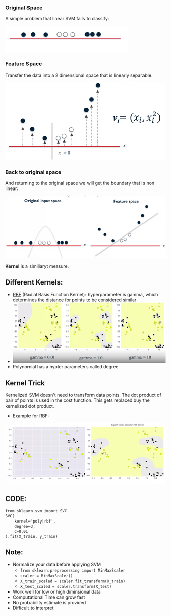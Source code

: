 ### Original Space
A simple problem that linear SVM fails to classify:

<img src="../img/simple-svm.png"/>

### Feature Space
Transfer the data into a 2 dimensional space that is linearly separable:

<img src="../img/kernel-svm.png" />


### Back to original space
And returning to the original space we will get the boundary that is non linear:

<img src="../img/original-space-kernel-svm.png"/>

**Kernel** is a similiaryt measure.

## Different Kernels:
- [RBF](https://en.wikipedia.org/wiki/Radial_basis_function_kernel) (Radial Basis Function Kernel): hyperparameter is gamma, which determines the distance for points to be considered similar
- <img src="../img/rbf-gamma.png"/>
- Polynomial has a hypter parameters called degree


## Kernel Trick
Kernelized SVM doesn't need to transform data points. The dot product of pair of points is used in the cost function. This gets replaced buy the kernelized dot product.

- Example for RBF:
<img src="../img/rbf-kernel.png"/>


## CODE:
    from sklearn.svm import SVC
    SVC(
        kernel='poly|rbf', 
        degree=3,
        C=0.01
    ).fit(X_train, y_train)


## Note:
- Normalize your data before applying SVM
    - `from sklearn.preprocessing import MinMaxScaler`
    - `scaler = MinMaxScaler()`
    - `X_train_scaled = scaler.fit_transform(X_train)`
    - `X_test_scaled = scaler.transform(X_test)`
- Work well for low or high diminsional data
- Computational Time can grow fast
- No probability estimate is provided
- Difficult to interpret